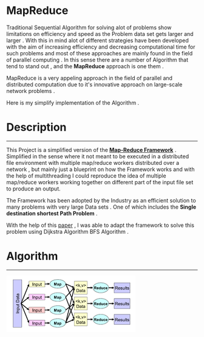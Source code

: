 # MapReduce

Traditional Sequential Algorithm for solving alot of problems show limitations on efficiency and speed as the Problem data set gets larger and larger .
With this in mind alot of different strategies have been developed with the aim of increasing efficiency and decreasing computational time for such problems and most of these approaches are mainly found in the field of parallel computing .
In this sense there are a number of Algorithm that tend to stand out , and the **MapReduce** approach is one them .

MapReduce is a very appeling approach in the field of parallel and distributed computation due to it's innovative approach on large-scale network problems .

Here is my simplify implementation of the Algorithm .

# Description

---

This Project is a simplified version of the [**Map-Reduce Framework**](https://en.wikipedia.org/wiki/MapReduce) .
Simplified in the sense where it not meant to be executed in a distributed file environment with multiple map/reduce workers distributed over a network , but mainly just a blueprint on how the Framework works and with the help of multithreading I could
reproduce the idea of multiple map/reduce workers working together on different part of the input file set to produce an output.

The Framework has been adopted by the Industry as an efficient solution to many problems with very large Data sets . One of which includes the **Single destination shortest Path Problem** .

With the help of this [paper](https://journalofbigdata.springeropen.com/articles/10.1186/s40537-018-0125-8) , I was able to adapt the framework to solve this problem using Dijkstra Algorithm BFS Algorithm .

# Algorithm
---
![Map Reduce Framework](MapReduceAlgorithm.png "Map reduce Framework")


